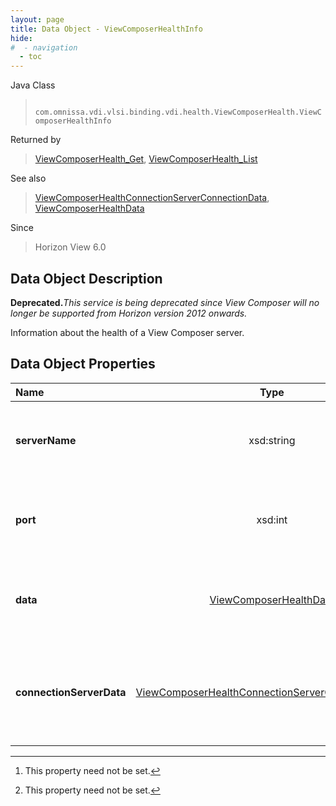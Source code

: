 ```yaml
---
layout: page
title: Data Object - ViewComposerHealthInfo
hide:
#  - navigation
  - toc
---
```






Java Class
> ` com.omnissa.vdi.vlsi.binding.vdi.health.ViewComposerHealth.ViewComposerHealthInfo`

Returned by
> [ViewComposerHealth_Get](vdi.health.ViewComposerHealth.md#get), [ViewComposerHealth_List](vdi.health.ViewComposerHealth.md#list)

See also
> [ViewComposerHealthConnectionServerConnectionData](vdi.health.ViewComposerHealth.ConnectionServerConnectionData.md), [ViewComposerHealthData](vdi.health.ViewComposerHealth.ViewComposerHealthData.md)

Since
> Horizon View 6.0


## Data Object Description

**Deprecated.**_This service is being deprecated since View Composer will no longer be supported from Horizon version 2012 onwards._

Information about the health of a View Composer server.

## Data Object Properties

 Name | Type | Description
:---|:---:|:---
**serverName**|  xsd:string|  The host name or ip address for the View Composer server.
**port**|  xsd:int|  the port number configured for the View Composer server [^1]
**data**| [ViewComposerHealthData](vdi.health.ViewComposerHealth.ViewComposerHealthData.md)|  Basic information about the View Composer server.
**connectionServerData**| [ViewComposerHealthConnectionServerConnectionData[]](vdi.health.ViewComposerHealth.ConnectionServerConnectionData.md)|  Information about the View Composer connections from each connection server. [^1]


 


[^1]: This property need not be set.